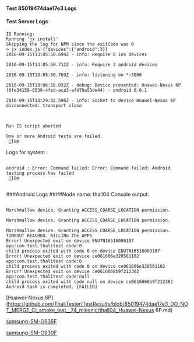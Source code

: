 #### Test 85019474dae17e3 Logs

#### Test Server Logs
```
IS Running:
Running 'jx install'
Skipping the log for NPM since the exitCode was 0
> jx index.js {"devices":{"android":3}}
2016-09-15T13:05:50.694Z - info: Require 0 ios devices

2016-09-15T13:05:50.712Z - info: Require 3 android devices

2016-09-15T13:05:50.769Z - info: listening on *:3000

2016-09-15T13:06:18.032Z - debug: Device presented: Huawei-Nexus 6P (6fe34158-8539-4fed-aca3-af479a53de44) - android 6.0.1

2016-09-15T13:29:32.596Z - info: Socket to device Huawei-Nexus 6P disconnected: transport close


 
Run IS script aborted
 
One or more Android tests are failed.
 [0m

```


Logs for system : 
```

android : Error: Command failed: Error: Command failed: Android testing process has failed
 [0m


```
###Android Logs
####Node name: thali04
Console output:
```

Marshmallow device. Granting ACCESS_COARSE_LOCATION permission.

Marshmallow device. Granting ACCESS_COARSE_LOCATION permission.

Marshmallow device. Granting ACCESS_COARSE_LOCATION permission.
TIMEOUT REACHED. KILLING the APPS
Error! Unexpected exit on device ENU7N16516000107 app:com.test.thalitest code:0 
child process exited with code 0 on device ENU7N16516000107 
Error! Unexpected exit on device ce061606e320561102 app:com.test.thalitest code:0 
child process exited with code 0 on device ce061606e320561102 
Error! Unexpected exit on device ce0616068b9f212302 app:com.test.thalitest code:null 
child process exited with code null on device ce0616068b9f212302 
Android task is completed. [FAILED]
```
[Huawei-Nexus 6P](https://github.com/ThaliTester/TestResults/blob/85019474dae17e3_DO_NOT_MERGE_CI_smoke_test__74_mlesnic/thali04_Huawei-Nexus 6P.md)

[samsung-SM-G935F](https://github.com/ThaliTester/TestResults/blob/85019474dae17e3_DO_NOT_MERGE_CI_smoke_test__74_mlesnic/thali04_samsung-SM-G935F.md)

[samsung-SM-G930F](https://github.com/ThaliTester/TestResults/blob/85019474dae17e3_DO_NOT_MERGE_CI_smoke_test__74_mlesnic/thali04_samsung-SM-G930F.md)




